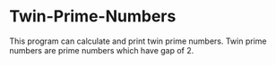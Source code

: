 # Twin-Prime-Numbers

This program can calculate and print twin prime numbers. Twin prime numbers are prime numbers which have gap of 2. 
